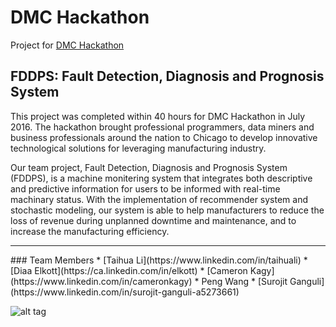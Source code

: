 # DMC Hackathon
Project for [DMC Hackathon](http://hackdmc.org)

## FDDPS: Fault Detection, Diagnosis and Prognosis System
This project was completed within 40 hours for DMC Hackathon in July 2016. The hackathon brought professional programmers, data miners and business professionals around the nation to Chicago to develop innovative technological solutions for leveraging manufacturing industry.

Our team project, Fault Detection, Diagnosis and Prognosis System (FDDPS), is a machine monitering system that integrates both descriptive and predictive information for users to be informed with real-time machinary status. With the implementation of recommender system and stochastic modeling, our system is able to help manufacturers to reduce the loss of revenue during unplanned downtime and maintenance, and to increase the manufacturing efficiency.

<hr>
### Team Members
* [Taihua Li](https://www.linkedin.com/in/taihuali)
* [Diaa Elkott](https://ca.linkedin.com/in/elkott)
* [Cameron Kagy](https://www.linkedin.com/in/cameronkagy)
* Peng Wang
* [Surojit Ganguli](https://www.linkedin.com/in/surojit-ganguli-a5273661)

![alt tag](https://pbs.twimg.com/media/CnhbM3GUMAAMuIz.jpg)
